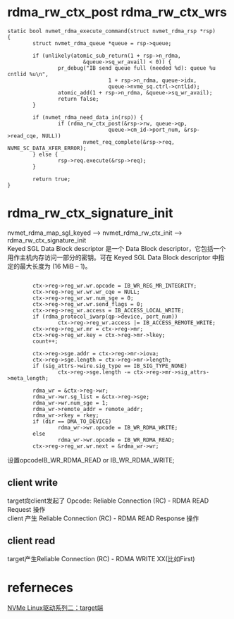 

# rdma_rw_ctx_post  rdma_rw_ctx_wrs

```
static bool nvmet_rdma_execute_command(struct nvmet_rdma_rsp *rsp)
{
        struct nvmet_rdma_queue *queue = rsp->queue;

        if (unlikely(atomic_sub_return(1 + rsp->n_rdma,
                        &queue->sq_wr_avail) < 0)) {
                pr_debug("IB send queue full (needed %d): queue %u cntlid %u\n",
                                1 + rsp->n_rdma, queue->idx,
                                queue->nvme_sq.ctrl->cntlid);
                atomic_add(1 + rsp->n_rdma, &queue->sq_wr_avail);
                return false;
        }

        if (nvmet_rdma_need_data_in(rsp)) {
                if (rdma_rw_ctx_post(&rsp->rw, queue->qp,
                                queue->cm_id->port_num, &rsp->read_cqe, NULL))
                        nvmet_req_complete(&rsp->req, NVME_SC_DATA_XFER_ERROR);
        } else {
                rsp->req.execute(&rsp->req);
        }

        return true;
}
```
# rdma_rw_ctx_signature_init
nvmet_rdma_map_sgl_keyed -->  nvmet_rdma_rw_ctx_init --> rdma_rw_ctx_signature_init    
Keyed SGL Data Block descriptor 是一个 Data Block descriptor，它包括一个用作主机内存访问一部分的密钥。可在 Keyed SGL Data Block descriptor 中指定的最大长度为 (16 MiB – 1)。  
```

        ctx->reg->reg_wr.wr.opcode = IB_WR_REG_MR_INTEGRITY;
        ctx->reg->reg_wr.wr.wr_cqe = NULL;
        ctx->reg->reg_wr.wr.num_sge = 0;
        ctx->reg->reg_wr.wr.send_flags = 0;
        ctx->reg->reg_wr.access = IB_ACCESS_LOCAL_WRITE;
        if (rdma_protocol_iwarp(qp->device, port_num))
                ctx->reg->reg_wr.access |= IB_ACCESS_REMOTE_WRITE;
        ctx->reg->reg_wr.mr = ctx->reg->mr;
        ctx->reg->reg_wr.key = ctx->reg->mr->lkey;
        count++;

        ctx->reg->sge.addr = ctx->reg->mr->iova;
        ctx->reg->sge.length = ctx->reg->mr->length;
        if (sig_attrs->wire.sig_type == IB_SIG_TYPE_NONE)
                ctx->reg->sge.length -= ctx->reg->mr->sig_attrs->meta_length;

        rdma_wr = &ctx->reg->wr;
        rdma_wr->wr.sg_list = &ctx->reg->sge;
        rdma_wr->wr.num_sge = 1;
        rdma_wr->remote_addr = remote_addr;
        rdma_wr->rkey = rkey;
        if (dir == DMA_TO_DEVICE)
                rdma_wr->wr.opcode = IB_WR_RDMA_WRITE;
        else
                rdma_wr->wr.opcode = IB_WR_RDMA_READ;
        ctx->reg->reg_wr.wr.next = &rdma_wr->wr;
```
设置opcodeIB_WR_RDMA_READ or IB_WR_RDMA_WRITE;       

## client write
target向client发起了 Opcode: Reliable Connection (RC) - RDMA READ Request 操作   
client 产生 Reliable Connection (RC) - RDMA READ Response 操作   

## client read
target产生Reliable Connection (RC) - RDMA WRITE XX(比如First)    
# referneces
[NVMe Linux驱动系列二：target端](https://blog.csdn.net/lincolnjunior_lj/article/details/132492082)   